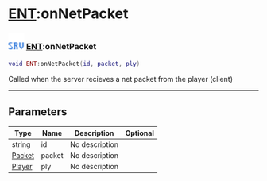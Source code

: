 # [ENT](../ent/README.md):onNetPacket

### <img src="../../.gitbook/assets/server.png" width="32" height="32" /> [ENT](../ent/README.md):onNetPacket

```lua
void ENT:onNetPacket(id, packet, ply)
```

Called when the server recieves a net packet from the player (client)<br>

-----------------
## Parameters

| Type   | Name | Description | Optional |
| ------ | ---- | ----------- | -------: |
| string | id | No description |   |
| [Packet](../packet/README.md) | packet | No description |   |
| [Player](../player/README.md) | ply | No description |   |

